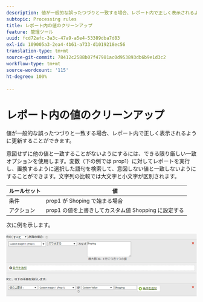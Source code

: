 ```yaml
---
description: 値が一般的な誤ったつづりと一致する場合、レポート内で正しく表示されるように更新することができます。
subtopic: Processing rules
title: レポート内の値のクリーンアップ
feature: 管理ツール
uuid: fcd72afc-3a3c-47a9-a5e4-53389dba7d83
exl-id: 109005a3-2ea4-4b61-a733-d1019218ec56
translation-type: tm+mt
source-git-commit: 78412c2588b07f47981ac0d953893db6b9e1d3c2
workflow-type: tm+mt
source-wordcount: '115'
ht-degree: 100%

---
```


# レポート内の値のクリーンアップ

値が一般的な誤ったつづりと一致する場合、レポート内で正しく表示されるように更新することができます。

意図せずに他の値と一致することがないようにするには、できる限り厳しい一致オプションを使用します。変数（下の例では prop1）に対してレポートを実行し、置換するように選択した語句を検索して、意図しない値と一致しないようにすることができます。文字列の比較では大文字と小文字が区別されます。

| ルールセット | 値 |
|---|---|
| 条件 | prop1 が Shoping で始まる場合 |
| アクション | prop1 の値を上書きしてカスタム値 Shopping に設定する |

次に例を示します。

![](assets/clean-up-values-in-report.png)
